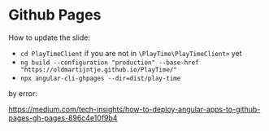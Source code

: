 # Github Pages 

How to update the slide:
- `cd PlayTimeClient` if you are not in `\PlayTime\PlayTimeClient>` yet
- `ng build --configuration "production" --base-href "https://oldmartijntje.github.io/PlayTime/"`
- `npx angular-cli-ghpages --dir=dist/play-time`

by error:

https://medium.com/tech-insights/how-to-deploy-angular-apps-to-github-pages-gh-pages-896c4e10f9b4
